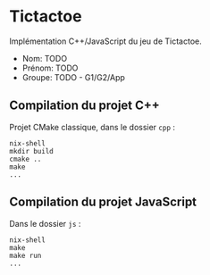 # Tictactoe

Implémentation C++/JavaScript du jeu de Tictactoe.


- Nom: TODO
- Prénom: TODO
- Groupe: TODO - G1/G2/App


## Compilation du projet C++

Projet CMake classique, dans le dossier `cpp` :

```
nix-shell
mkdir build
cmake ..
make
...
```

## Compilation du projet JavaScript

Dans le dossier `js` :


```
nix-shell
make
make run
...
```


